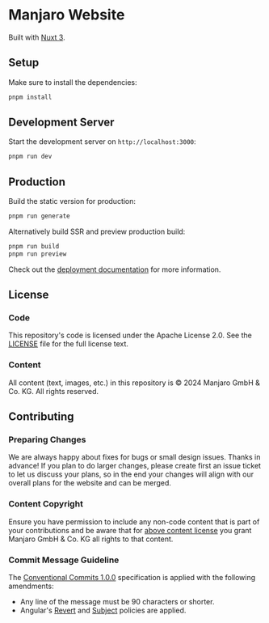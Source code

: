 # Manjaro Website

Built with [Nuxt 3](https://nuxt.com/).

## Setup

Make sure to install the dependencies:

```bash
pnpm install
```

## Development Server

Start the development server on `http://localhost:3000`:

```bash
pnpm run dev
```

## Production

Build the static version for production:

```bash
pnpm run generate
```

Alternatively build SSR and preview production build:

```bash
pnpm run build
pnpm run preview
```

Check out the [deployment documentation](https://nuxt.com/docs/getting-started/deployment) for more information.

## License
### Code
This repository's code is licensed under the Apache License 2.0. See the [LICENSE](LICENSE) file for the full license text.

### Content
All content (text, images, etc.) in this repository is © 2024 Manjaro GmbH & Co. KG. All rights reserved.

## Contributing
### Preparing Changes
We are always happy about fixes for bugs or small design issues. Thanks in advance! If you plan to do larger changes, please create first an issue ticket to let us discuss your plans, so in the end your changes will align with our overall plans for the website and can be merged.

### Content Copyright
Ensure you have permission to include any non-code content that is part of your contributions and be aware that for [above content license](#content) you grant Manjaro GmbH & Co. KG all rights to that content.

### Commit Message Guideline
The [Conventional Commits 1.0.0][conventional-commits] specification is applied with the following
amendments:

* Any line of the message must be 90 characters or shorter.
* Angular's [Revert][angular-revert] and [Subject][angular-subject] policies are applied.

[angular-revert]: https://github.com/angular/angular/blob/3cf2005a936bec2058610b0786dd0671dae3d358/CONTRIBUTING.md#revert
[angular-subject]: https://github.com/angular/angular/blob/3cf2005a936bec2058610b0786dd0671dae3d358/CONTRIBUTING.md#subject
[conventional-commits]: https://www.conventionalcommits.org/en/v1.0.0/#specification
